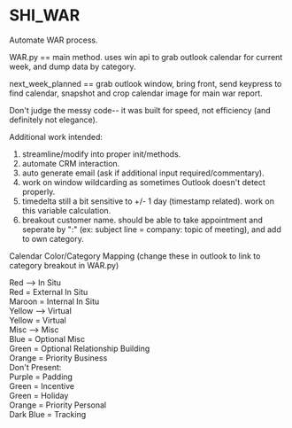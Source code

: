 # SHI_WAR
Automate WAR process.

WAR.py == main method. uses win api to grab outlook calendar for current week, and dump data by category.

next_week_planned == grab outlook window, bring front, send keypress to find calendar, snapshot and crop calendar image for main war report.

Don't judge the messy code-- it was built for speed, not efficiency (and definitely not elegance).

Additional work intended:
1. streamline/modify into proper init/methods.
2. automate CRM interaction.
3. auto generate email (ask if additional input required/commentary).
4. work on window wildcarding as sometimes Outlook doesn't detect properly.
5. timedelta still a bit sensitive to +/- 1 day (timestamp related). work on this variable calculation.
6. breakout customer name. should be able to take appointment and seperate by ":" (ex: subject line = company: topic of meeting), and add to own category.

Calendar Color/Category Mapping (change these in outlook to link to category breakout in WAR.py)

Red --> In Situ  
  Red = External In Situ  
  Maroon = Internal In Situ  
Yellow --> Virtual  
  Yellow = Virtual  
Misc --> Misc  
  Blue = Optional Misc  
  Green = Optional Relationship Building  
  Orange = Priority Business  
Don't Present:  
  Purple = Padding  
  Green = Incentive  
  Green = Holiday  
  Orange = Priority Personal  
  Dark Blue = Tracking  
  

